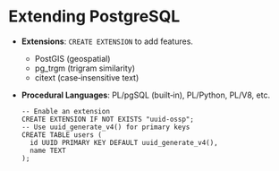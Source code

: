 # Extending PostgreSQL

- **Extensions**: `CREATE EXTENSION` to add features.

  - PostGIS (geospatial)
  - pg_trgm (trigram similarity)
  - citext (case‑insensitive text)

- **Procedural Languages**: PL/pgSQL (built‑in), PL/Python, PL/V8, etc.

  ```postgresql
  -- Enable an extension
  CREATE EXTENSION IF NOT EXISTS "uuid-ossp";
  -- Use uuid_generate_v4() for primary keys
  CREATE TABLE users (
    id UUID PRIMARY KEY DEFAULT uuid_generate_v4(),
    name TEXT
  );
  ```

  

  

  

  